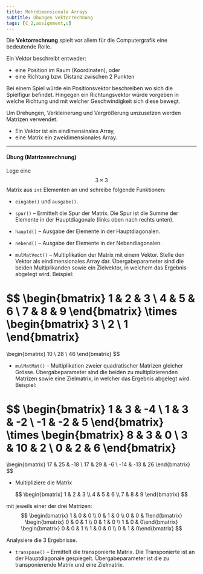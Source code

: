 ```yaml
---
title: Mehrdimensionale Arrays
subtitle: Übungen Vektorrechnung
tags: [C_2,assignment,c]
---
```


<script src="https://cdn.mathjax.org/mathjax/latest/MathJax.js?config=TeX-AMS-MML_HTMLorMML" type="text/javascript"></script>

Die **Vektorrechnung** spielt vor allem für die Computergrafik eine bedeutende Rolle.

Ein Vektor beschreibt entweder:

- eine Position im Raum (Koordinaten), oder
- eine Richtung bzw. Distanz zwischen 2 Punkten

Bei einem Spiel würde ein Positionsvektor beschreiben wo sich die Spielfigur befindet. 
Hingegen ein Richtungsvektor würde vorgeben in welche Richtung und mit welcher Geschwindigkeit sich diese bewegt.

Um Drehungen, Verkleinerung und Vergrößerung umzusetzen werden Matrizen verwendet.


- Ein Vektor ist ein eindimensinales Array,
- eine Matrix ein zweidimensionales Array.



---

#### Übung (Matrizenrechnung)

Lege eine $$3\times 3$$  Matrix aus `int` Elementen an und schreibe folgende Funktionen:

- `eingabe()` und  `ausgabe()`.

- `spur()` – Ermittelt die Spur der Matrix. Die Spur ist die Summe der Elemente in der Hauptdiagonale (links oben nach rechts unten).

- `hauptd()` – Ausgabe der Elemente in der Hauptdiagonalen.

- `nebend()` – Ausgabe der Elemente in der Nebendiagonalen.

- `mulMatVect()` – Multiplikation der Matrix mit einem Vektor. Stelle den Vektor als eindimensionales Array dar. Übergabeparameter sind die beiden Multiplikanden sowie ein Zielvektor, in welchem das Ergebnis abgelegt wird. Beispiel:

$$
\begin{bmatrix}
 1 & 2 & 3 \\
 4 & 5 & 6 \\
 7 & 8 & 9
\end{bmatrix}
\times
\begin{bmatrix}
 3 \\ 2 \\ 1 
\end{bmatrix}
=
\begin{bmatrix}
 10 \\ 28 \\ 46 
\end{bmatrix}
$$


- `mulMatMat()` –  Multiplikation zweier quadratischer Matrizen gleicher Grösse. Übergabeparameter sind die beiden zu multiplizierenden Matrizen sowie eine Zielmatrix, in welcher das Ergebnis abgelegt wird. Beispiel:

$$
\begin{bmatrix}
 1 & 3 & -4 \\
 1 & 3 & -2 \\
 -1 & -2 & 5
\end{bmatrix}
\times
\begin{bmatrix}
 8 & 3 & 0 \\
 3 & 10 & 2 \\
 0 & 2 & 6
\end{bmatrix}
=
\begin{bmatrix}
 17 & 25 & -18 \\
 17 & 29 & -6 \\
 -14 & -13 & 26
\end{bmatrix}
$$

- Multipliziere die Matrix 

$$
\begin{bmatrix}
 1 & 2 & 3 \\
 4 & 5 & 6 \\
 7 & 8 & 9
\end{bmatrix}
$$

  mit jeweils einer der drei Matrizen:
$$
\begin{bmatrix} 1 & 0 & 0 \\ 0 & 1 & 0 \\ 0 & 0 & 1\end{bmatrix}
\begin{bmatrix} 0 & 0 & 1 \\ 0 & 1 & 0 \\ 1 & 0 & 0\end{bmatrix}
\begin{bmatrix} 0 & 0 & 1 \\ 1 & 0 & 0 \\ 0 & 1 & 0\end{bmatrix}
$$

  Analysiere die 3 Ergebnisse.

- `transpose()` –  Ermittelt die transponierte Matrix. Die Transponierte ist an der Hauptdiagonale gespiegelt. Übergabeparameter ist die zu transponierende Matrix und eine Zielmatrix.





